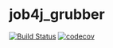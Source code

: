 # job4j_grubber
[![Build Status](https://travis-ci.com/olliestyle/job4j_grubber.svg?branch=master)](https://travis-ci.com/olliestyle/job4j_grubber)
[![codecov](https://codecov.io/gh/olliestyle/job4j_grubber/branch/master/graph/badge.svg?token=63TVRZY93J)](https://codecov.io/gh/olliestyle/job4j_grubber)

